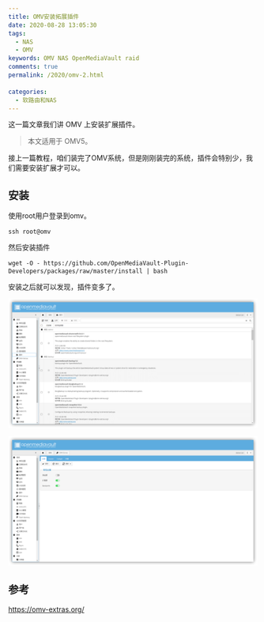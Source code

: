 ```yaml
---
title: OMV安装拓展插件
date: 2020-08-28 13:05:30
tags: 
  - NAS
  - OMV
keywords: OMV NAS OpenMediaVault raid
comments: true
permalink: /2020/omv-2.html

categories: 
  - 软路由和NAS
---
```


这一篇文章我们讲 OMV 上安装扩展插件。

<!-- more -->

> 本文适用于 OMV5。

接上一篇教程，咱们装完了OMV系统，但是刚刚装完的系统，插件会特别少，我们需要安装扩展才可以。

## 安装

使用root用户登录到omv。

```
ssh root@omv
```

然后安装插件

```
wget -O - https://github.com/OpenMediaVault-Plugin-Developers/packages/raw/master/install | bash
```

安装之后就可以发现，插件变多了。

![插件](./img/08/200828_101711_msedge_lxgB.png)

![插件](./img/08/200828_101727_msedge_9bD8.png)


## 参考

https://omv-extras.org/